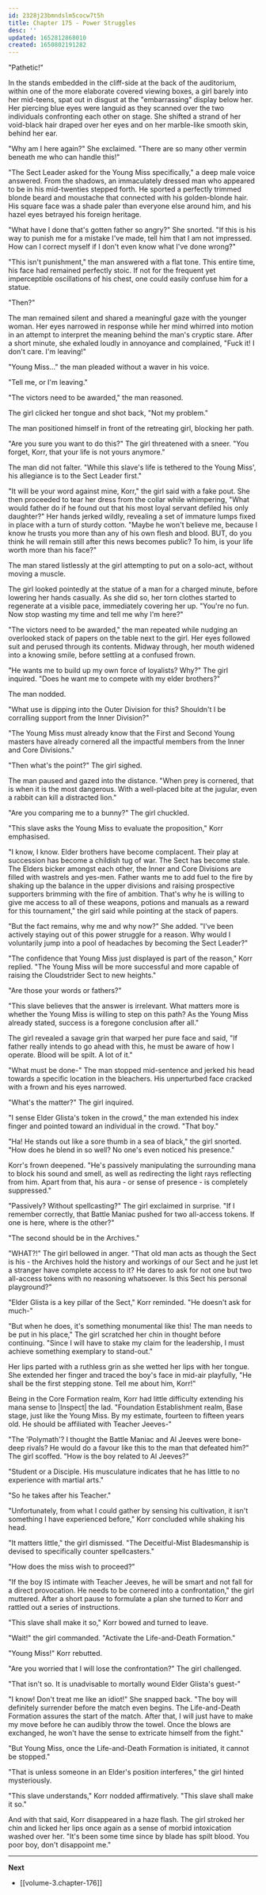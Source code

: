 ```yaml
---
id: 2328j23bmndslm5cocw7t5h
title: Chapter 175 - Power Struggles
desc: ''
updated: 1652812868010
created: 1650802191282
---
```


"Pathetic!"

In the stands embedded in the cliff-side at the back of the auditorium, within one of the more elaborate covered viewing boxes, a girl barely into her mid-teens, spat out in disgust at the "embarrassing" display below her. Her piercing blue eyes were languid as they scanned over the two individuals confronting each other on stage. She shifted a strand of her void-black hair draped over her eyes and on her marble-like smooth skin, behind her ear.

"Why am I here again?" She exclaimed. "There are so many other vermin beneath me who can handle this!"

"The Sect Leader asked for the Young Miss specifically," a deep male voice answered. From the shadows, an immaculately dressed man who appeared to be in his mid-twenties stepped forth. He sported a perfectly trimmed blonde beard and moustache that connected with his golden-blonde hair. His square face was a shade paler than everyone else around him, and his hazel eyes betrayed his foreign heritage.

"What have I done that's gotten father so angry?" She snorted. "If this is his way to punish me for a mistake I've made, tell him that I am not impressed. How can I correct myself if I don't even know what I've done wrong?"

"This isn't punishment," the man answered with a flat tone. This entire time, his face had remained perfectly stoic. If not for the frequent yet imperceptible oscillations of his chest, one could easily confuse him for a statue.

"Then?"

The man remained silent and shared a meaningful gaze with the younger woman. Her eyes narrowed in response while her mind whirred into motion in an attempt to interpret the meaning behind the man's cryptic stare. After a short minute, she exhaled loudly in annoyance and complained, "Fuck it! I don't care. I'm leaving!"

"Young Miss..." the man pleaded without a waver in his voice.

"Tell me, or I'm leaving."

"The victors need to be awarded," the man reasoned.

The girl clicked her tongue and shot back, "Not my problem."

The man positioned himself in front of the retreating girl, blocking her path.

"Are you sure you want to do this?" The girl threatened with a sneer. "You forget, Korr, that your life is not yours anymore."

The man did not falter. "While this slave's life is tethered to the Young Miss', his allegiance is to the Sect Leader first."

"It will be your word against mine, Korr," the girl said with a fake pout. She then proceeded to tear her dress from the collar while whimpering, "What would father do if he found out that his most loyal servant defiled his only daughter?" Her hands jerked wildly, revealing a set of immature lumps fixed in place with a turn of sturdy cotton. "Maybe he won't believe me, because I know he trusts you more than any of his own flesh and blood. BUT, do you think he will remain still after this news becomes public? To him, is your life worth more than his face?"

The man stared listlessly at the girl attempting to put on a solo-act, without moving a muscle.

The girl looked pointedly at the statue of a man for a charged minute, before lowering her hands casually. As she did so, her torn clothes started to regenerate at a visible pace, immediately covering her up. "You're no fun. Now stop wasting my time and tell me why I'm here?"

"The victors need to be awarded," the man repeated while nudging an overlooked stack of papers on the table next to the girl. Her eyes followed suit and perused through its contents. Midway through, her mouth widened into a knowing smile, before settling at a confused frown.

"He wants me to build up my own force of loyalists? Why?" The girl inquired. "Does he want me to compete with my elder brothers?"

The man nodded.

"What use is dipping into the Outer Division for this? Shouldn't I be corralling support from the Inner Division?"

"The Young Miss must already know that the First and Second Young masters have already cornered all the impactful members from the Inner and Core Divisions."

"Then what's the point?" The girl sighed.

The man paused and gazed into the distance. "When prey is cornered, that is when it is the most dangerous. With a well-placed bite at the jugular, even a rabbit can kill a distracted lion."

"Are you comparing me to a bunny?" The girl chuckled.

"This slave asks the Young Miss to evaluate the proposition," Korr emphasised.

"I know, I know. Elder brothers have become complacent. Their play at succession has become a childish tug of war. The Sect has become stale. The Elders bicker amongst each other, the Inner and Core Divisions are filled with wastrels and yes-men. Father wants me to add fuel to the fire by shaking up the balance in the upper divisions and raising prospective supporters brimming with the fire of ambition. That's why he is willing to give me access to all of these weapons, potions and manuals as a reward for this tournament," the girl said while pointing at the stack of papers.

"But the fact remains, why me and why now?" She added. "I've been actively staying out of this power struggle for a reason. Why would I voluntarily jump into a pool of headaches by becoming the Sect Leader?"

"The confidence that Young Miss just displayed is part of the reason," Korr replied. "The Young Miss will be more successful and more capable of raising the Cloudstrider Sect to new heights."

"Are those your words or fathers?"

"This slave believes that the answer is irrelevant. What matters more is whether the Young Miss is willing to step on this path? As the Young Miss already stated, success is a foregone conclusion after all."

The girl revealed a savage grin that warped her pure face and said, "If father really intends to go ahead with this, he must be aware of how I operate. Blood will be spilt. A lot of it."

"What must be done-" The man stopped mid-sentence and jerked his head towards a specific location in the bleachers. His unperturbed face cracked with a frown and his eyes narrowed.

"What's the matter?" The girl inquired.

"I sense Elder Glista's token in the crowd," the man extended his index finger and pointed toward an individual in the crowd. "That boy."

"Ha! He stands out like a sore thumb in a sea of black," the girl snorted. "How does he blend in so well? No one's even noticed his presence."

Korr's frown deepened. "He's passively manipulating the surrounding mana to block his sound and smell, as well as redirecting the light rays reflecting from him. Apart from that, his aura - or sense of presence - is completely suppressed."

"Passively? Without spellcasting?" The girl exclaimed in surprise. "If I remember correctly, that Battle Maniac pushed for two all-access tokens. If one is here, where is the other?"

"The second should be in the Archives."

"WHAT?!" The girl bellowed in anger. "That old man acts as though the Sect is his - the Archives hold the history and workings of our Sect and he just let a stranger have complete access to it? He dares to ask for not one but two all-access tokens with no reasoning whatsoever. Is this Sect his personal playground?"

"Elder Glista is a key pillar of the Sect," Korr reminded. "He doesn't ask for much-"

"But when he does, it's something monumental like this! The man needs to be put in his place," The girl scratched her chin in thought before continuing. "Since I will have to stake my claim for the leadership, I must achieve something exemplary to stand-out."

Her lips parted with a ruthless grin as she wetted her lips with her tongue. She extended her finger and traced the boy's face in mid-air playfully, "He shall be the first stepping stone. Tell me about him, Korr!"

Being in the Core Formation realm, Korr had little difficulty extending his mana sense to |Inspect| the lad. "Foundation Establishment realm, Base stage, just like the Young Miss. By my estimate, fourteen to fifteen years old. He should be affiliated with Teacher Jeeves-"

"The 'Polymath'? I thought the Battle Maniac and Al Jeeves were bone-deep rivals? He would do a favour like this to the man that defeated him?" The girl scoffed. "How is the boy related to Al Jeeves?"

"Student or a Disciple. His musculature indicates that he has little to no experience with martial arts."

"So he takes after his Teacher."

"Unfortunately, from what I could gather by sensing his cultivation, it isn't something I have experienced before," Korr concluded while shaking his head.

"It matters little," the girl dismissed. "The Deceitful-Mist Bladesmanship is devised to specifically counter spellcasters."

"How does the miss wish to proceed?"

"If the boy IS intimate with Teacher Jeeves, he will be smart and not fall for a direct provocation. He needs to be cornered into a confrontation," the girl muttered. After a short pause to formulate a plan she turned to Korr and rattled out a series of instructions.

"This slave shall make it so," Korr bowed and turned to leave.

"Wait!" the girl commanded. "Activate the Life-and-Death Formation."

"Young Miss!" Korr rebutted.

"Are you worried that I will lose the confrontation?" The girl challenged.

"That isn't so. It is unadvisable to mortally wound Elder Glista's guest-"

"I know! Don't treat me like an idiot!" She snapped back. "The boy will definitely surrender before the match even begins. The Life-and-Death Formation assures the start of the match. After that, I will just have to make my move before he can audibly throw the towel. Once the blows are exchanged, he won't have the sense to extricate himself from the fight."

"But Young Miss, once the Life-and-Death Formation is initiated, it cannot be stopped."

"That is unless someone in an Elder's position interferes," the girl hinted mysteriously.

"This slave understands," Korr nodded affirmatively. "This slave shall make it so."

And with that said, Korr disappeared in a haze flash. The girl stroked her chin and licked her lips once again as a sense of morbid intoxication washed over her. "It's been some time since by blade has spilt blood. You poor boy, don't disappoint me."

____

**Next**
* [[volume-3.chapter-176]]